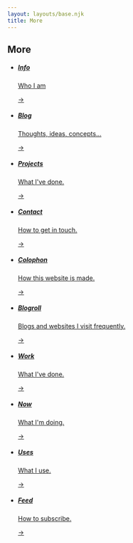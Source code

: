 ```yaml
---
layout: layouts/base.njk
title: More
---
```


## More

<ul class="nav-pages">
<li><a href="/info/"><span class="post-info">
<h5>Info</h5><p class="excerpt">Who I am</p></span>
<span class="arrow">-></span></a></li>
<li><a href="/blog"><span class="post-info">
<h5>Blog</h5><p class="excerpt">Thoughts, ideas, concepts...</p></span>
<span class="arrow">-></span></a></li>
<li><a href="/tag/projects"><span class="post-info">
<h5>Projects</h5><p class="excerpt">What I've done.</p></span>
<span class="arrow">-></span></a></li>
<li><a href="/info/#contact"><span class="post-info">
<h5>Contact</h5><p class="excerpt">How to get in touch.</p></span>
<span class="arrow">-></span></a></li>
<li><a href="/colophon"><span class="post-info">
<h5>Colophon</h5><p class="excerpt">How this website is made.</p></span>
<span class="arrow">-></span></a></li>
<li><a href="/blogroll"><span class="post-info">
<h5>Blogroll</h5><p class="excerpt">Blogs and websites I visit frequently.</p></span>
<span class="arrow">-></span></a></li>
<li><a href="/work"><span class="post-info">
<h5>Work</h5><p class="excerpt">What I've done.</p></span>
<span class="arrow">-></span></a></li>
<li><a href="/now"><span class="post-info">
<h5>Now</h5><p class="excerpt">What I'm doing.</p></span>
<span class="arrow">-></span></a></li>
<li><a href="/uses"><span class="post-info">
<h5>Uses</h5><p class="excerpt">What I use.</p></span>
<span class="arrow">-></span></a></li>
<li><a href="/feed"><span class="post-info">
<h5>Feed</h5><p class="excerpt">How to subscribe.</p></span>
<span class="arrow">-></span></a></li>
</ul>